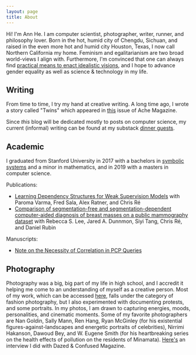 ```yaml
---
layout: page
title: About
---
```



Hi! I'm Ann He. I am computer scientist, photographer, writer, runner, and philosophy lover. Born in the hot, humid city of Chengdu, Sichuan, and raised in the even more hot and humid city Houston, Texas, I now call Northern California my home. Feminism and egalitarianism are two broad world-views I align with. Furthermore, I'm convinced that one can always find [practical means to enact idealistic visions](https://annhe.substack.com/p/practical-idealism), and I hope to advance gender equality as well as science & technology in my life.

## Writing 

From time to time, I try my hand at creative writing. A long time ago, I wrote a story called "Twins" which appeared in [this](https://issuu.com/achemagazine/docs/january2011) issue of Ache Magazine.

Since *this* blog will be dedicated mostly to posts on computer science, my current (informal) writing can be found at my substack [dinner guests](https://annhe.substack.com/).

## Academic

I graduated from Stanford University in 2017 with a bachelors in [symbolic systems](https://symsys.stanford.edu/about/span-dig-deep-solve-complex-problems) and a minor in mathematics, and in 2019 with a masters in computer science.

Publications:
* [Learning Dependency Structures for Weak Supervision Models](https://arxiv.org/abs/1903.05844) with Paroma Varma, Fred Sala, Alex Ratner, and Chris Ré
* [Comparison of segmentation-free and segmentation-dependent computer-aided diagnosis of breast masses on a public mammography dataset](https://pubmed.ncbi.nlm.nih.gov/33309994/) with Rebecca S. Lee, Jared A. Dunnmon, Siyi Tang, Chris Ré, and Daniel Rubin

Manuscripts:
* [Note on the Necessity of Correlation in PCP Queries](https://annhe.xyz/files/pcp_query_structure.pdf)

## Photography

Photography was a big, big part of my life in high school, and I accredit it helping me come to an understanding of myself as a creative person. Most of my work, which can be accessed [here](http://www.annhephoto.com), falls under the category of fashion photography, but I also experimented with documenting protests, and some portraits. In my photos, I am drawn to capturing energies, moods, personalities, and cinematic moments. Some of my favorite photographers are Nan Goldin, Sally Mann, Ren Hang, Ryan McGinley (for his existential figures-against-landscapes and energetic portraits of celebrities), Nirrimi Hakanson, Dawoud Bey, and W. Eugene Smith (for his heartbreaking series on the health effects of pollution on the residents of Minamata). [Here's](https://www.dazeddigital.com/photography/article/13201/1/ann-he) an interview I did with Dazed & Confused Magazine.
